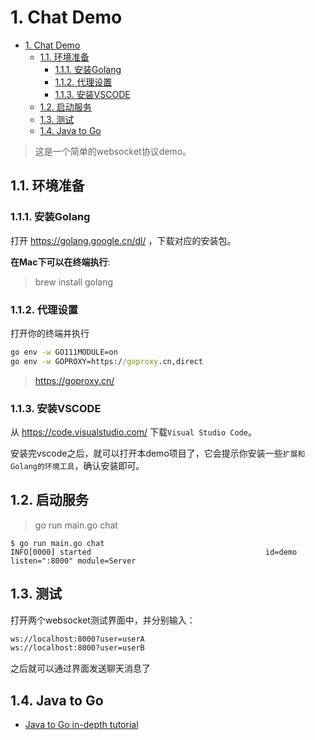 # 1. Chat Demo

- [1. Chat Demo](#1-chat-demo)
  - [1.1. 环境准备](#11-环境准备)
    - [1.1.1. 安装Golang](#111-安装golang)
    - [1.1.2. 代理设置](#112-代理设置)
    - [1.1.3. 安装VSCODE](#113-安装vscode)
  - [1.2. 启动服务](#12-启动服务)
  - [1.3. 测试](#13-测试)
  - [1.4. Java to Go](#14-java-to-go)

> 这是一个简单的websocket协议demo。

## 1.1. 环境准备

### 1.1.1. 安装Golang

打开 https://golang.google.cn/dl/ ，下载对应的安装包。

**在Mac下可以在终端执行**:

>brew install golang

### 1.1.2. 代理设置

打开你的终端并执行

```cmd
go env -w GO111MODULE=on
go env -w GOPROXY=https://goproxy.cn,direct
```

> https://goproxy.cn/

### 1.1.3. 安装VSCODE

从 https://code.visualstudio.com/ 下载`Visual Studio Code`。

安装完vscode之后，就可以打开本demo项目了，它会提示你安装一些`扩展和Golang的环境工具`，确认安装即可。

## 1.2. 启动服务

> go run main.go chat

```shell
$ go run main.go chat
INFO[0000] started                                       id=demo listen=":8000" module=Server
```

## 1.3. 测试

打开两个websocket测试界面中，并分别输入：

```html
ws://localhost:8000?user=userA
ws://localhost:8000?user=userB
```

之后就可以通过界面发送聊天消息了

## 1.4. Java to Go

- [Java to Go in-depth tutorial](https://yourbasic.org/golang/go-java-tutorial/)
